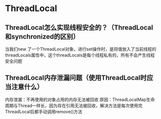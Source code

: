 # ThreadLocal

## ThreadLocal怎么实现线程安全的？（ThreadLocal和synchronized的区别）
当我们new 了一个ThreadLocal对象，进行set操作时，是将值放入了当前线程的threadLocals属性中，这个threadLocals是每个线程私有的，所有不会产生线程安全问题



## ThreadLocal内存泄漏问题（使用ThreadLocal时应当注意什么）
内存泄漏：不再使用的对象占用的内存无法被回收
原因：ThreadLocalMap生命周期与Thread一样长，因为存在引用无法被回收，解决方法是每次使用完ThreadLocal后都手动调用remove()方法